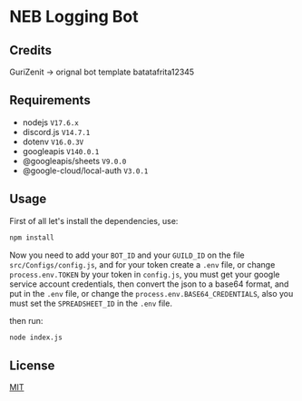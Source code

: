 # NEB Logging Bot

## Credits

GuriZenit -> orignal bot template
batatafrita12345

## Requirements

- nodejs `V17.6.x`
- discord.js `V14.7.1`
- dotenv `V16.0.3V`
- googleapis `V140.0.1`
- @googleapis/sheets `V9.0.0`
- @google-cloud/local-auth `V3.0.1`

## Usage

First of all let's install the dependencies, use:

```bash
npm install
```

Now you need to add your `BOT_ID` and your `GUILD_ID` on the file `src/Configs/config.js`, and for your token create a `.env` file, or change `process.env.TOKEN` by your token in `config.js`, you must get your google service account credentials, then convert the json to a base64 format, and put in the `.env` file, or change the `process.env.BASE64_CREDENTIALS`, also you must set the `SPREADSHEET_ID` in the `.env` file.

then run:

```bash
node index.js
```

## License

[MIT](https://github.com/GuriZenit/Slash/blob/main/LICENSE)
